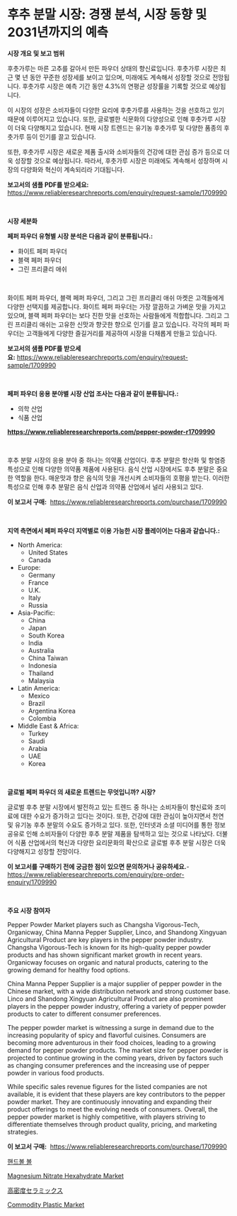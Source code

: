 <p><h1>후추 분말 시장: 경쟁 분석, 시장 동향 및 2031년까지의 예측</h1></p><p><strong>시장 개요 및 보고 범위</strong></p>
<p><p>후춧가루는 마른 고추를 갈아서 만든 파우더 상태의 향신료입니다. 후춧가루 시장은 최근 몇 년 동안 꾸준한 성장세를 보이고 있으며, 미래에도 계속해서 성장할 것으로 전망됩니다. 후춧가루 시장은 예측 기간 동안 4.3%의 연평균 성장률을 기록할 것으로 예상됩니다.</p><p>이 시장의 성장은 소비자들이 다양한 요리에 후춧가루를 사용하는 것을 선호하고 있기 때문에 이루어지고 있습니다. 또한, 글로벌한 식문화의 다양성으로 인해 후춧가루 시장이 더욱 다양해지고 있습니다. 현재 시장 트렌드는 유기농 후춧가루 및 다양한 품종의 후춧가루 등이 인기를 끌고 있습니다.</p><p>또한, 후춧가루 시장은 새로운 제품 출시와 소비자들의 건강에 대한 관심 증가 등으로 더욱 성장할 것으로 예상됩니다. 따라서, 후춧가루 시장은 미래에도 계속해서 성장하며 시장의 다양화와 혁신이 계속되리라 기대됩니다.</p></p>
<p><strong>보고서의 샘플 PDF를 받으세요:</strong> <a href="https://www.reliableresearchreports.com/enquiry/request-sample/1709990">https://www.reliableresearchreports.com/enquiry/request-sample/1709990</a></p>
<p>&nbsp;</p>
<p><strong>시장 세분화</strong></p>
<p><strong>페퍼 파우더 유형별 시장 분석은 다음과 같이 분류됩니다.:</strong></p>
<p><ul><li>화이트 페퍼 파우더</li><li>블랙 페퍼 파우더</li><li>그린 프리클리 애쉬</li></ul></p>
<p>&nbsp;</p>
<p><p>화이트 페퍼 파우더, 블랙 페퍼 파우더, 그리고 그린 프리클리 애쉬 마켓은 고객들에게 다양한 선택지를 제공합니다. 화이트 페퍼 파우더는 가장 깔끔하고 가벼운 맛을 가지고 있으며, 블랙 페퍼 파우더는 보다 진한 맛을 선호하는 사람들에게 적합합니다. 그리고 그린 프리클리 애쉬는 고유한 신맛과 향긋한 향으로 인기를 끌고 있습니다. 각각의 페퍼 파우더는 고객들에게 다양한 즐길거리를 제공하여 시장을 다채롭게 만들고 있습니다.</p></p>
<p><strong>보고서의 샘플 PDF를 받으세요:</strong>&nbsp;<a href="https://www.reliableresearchreports.com/enquiry/request-sample/1709990">https://www.reliableresearchreports.com/enquiry/request-sample/1709990</a></p>
<p>&nbsp;</p>
<p><strong> 페퍼 파우더 응용 분야별 시장 산업 조사는 다음과 같이 분류됩니다.:</strong></p>
<p><ul><li>의학 산업</li><li>식품 산업</li></ul></p>
<p><strong><a href="https://www.reliableresearchreports.com/pepper-powder-r1709990">https://www.reliableresearchreports.com/pepper-powder-r1709990</a></strong></p>
<p>&nbsp;</p>
<p><p>후추 분말 시장의 응용 분야 중 하나는 의약품 산업이다. 후추 분말은 항산화 및 항염증 특성으로 인해 다양한 의약품 제품에 사용된다. 음식 산업 시장에서도 후추 분말은 중요한 역할을 한다. 매운맛과 향은 음식의 맛을 개선시켜 소비자들의 호평을 받는다. 이러한 특성으로 인해 후추 분말은 음식 산업과 의약품 산업에서 널리 사용되고 있다.</p></p>
<p><strong>이 보고서 구매:</strong>&nbsp; <a href="https://www.reliableresearchreports.com/purchase/1709990">https://www.reliableresearchreports.com/purchase/1709990</a></p>
<p>&nbsp;</p>
<p><strong>지역 측면에서 페퍼 파우더 지역별로 이용 가능한 시장 플레이어는 다음과 같습니다.:</strong></p>
<p><ul>
    <li>
        North America:
        <ul>
            <li>United States</li>
            <li>Canada</li>
        </ul>
    </li>
    <li>
        Europe:
        <ul>
            <li>Germany</li>
            <li>France</li>
            <li>U.K.</li>
            <li>Italy</li>
            <li>Russia</li>
        </ul>
    </li>
    <li>
        Asia-Pacific:
        <ul>
            <li>China</li>
            <li>Japan</li>
            <li>South Korea</li>
            <li>India</li>
            <li>Australia</li>
            <li>China Taiwan</li>
            <li>Indonesia</li>
            <li>Thailand</li>
            <li>Malaysia</li>
        </ul>
    </li>
    <li>
        Latin America:
        <ul>
            <li>Mexico</li>
            <li>Brazil</li>
            <li>Argentina Korea</li>
            <li>Colombia</li>
        </ul>
    </li>
    <li>
        Middle East & Africa:
        <ul>
            <li>Turkey</li>
            <li>Saudi</li>
            <li>Arabia</li>
            <li>UAE</li>
            <li>Korea</li>
        </ul>
    </li>
    </ul></p>
<p>&nbsp;</p>
<p><strong>글로벌 페퍼 파우더 의 새로운 트렌드는 무엇입니까? 시장?</strong></p>
<p><p>글로벌 후추 분말 시장에서 발전하고 있는 트렌드 중 하나는 소비자들이 향신료와 조미료에 대한 수요가 증가하고 있다는 것이다. 또한, 건강에 대한 관심이 높아지면서 천연 및 유기농 후추 분말의 수요도 증가하고 있다. 또한, 인터넷과 소셜 미디어를 통한 정보 공유로 인해 소비자들이 다양한 후추 분말 제품을 탐색하고 있는 것으로 나타났다. 더불어 식품 산업에서의 혁신과 다양한 요리문화의 확산으로 글로벌 후추 분말 시장은 더욱 다양해지고 성장할 전망이다.</p></p>
<p><strong>이 보고서를 구매하기 전에 궁금한 점이 있으면 문의하거나 공유하세요.</strong>- <a href="https://www.reliableresearchreports.com/enquiry/pre-order-enquiry/1709990">https://www.reliableresearchreports.com/enquiry/pre-order-enquiry/1709990</a></p>
<p>&nbsp;</p>
<p><strong>주요 시장 참여자</strong></p>
<p><p>Pepper Powder Market players such as Changsha Vigorous-Tech, Organicway, China Manna Pepper Supplier, Linco, and Shandong Xingyuan Agricultural Product are key players in the pepper powder industry. Changsha Vigorous-Tech is known for its high-quality pepper powder products and has shown significant market growth in recent years. Organicway focuses on organic and natural products, catering to the growing demand for healthy food options.</p><p>China Manna Pepper Supplier is a major supplier of pepper powder in the Chinese market, with a wide distribution network and strong customer base. Linco and Shandong Xingyuan Agricultural Product are also prominent players in the pepper powder industry, offering a variety of pepper powder products to cater to different consumer preferences.</p><p>The pepper powder market is witnessing a surge in demand due to the increasing popularity of spicy and flavorful cuisines. Consumers are becoming more adventurous in their food choices, leading to a growing demand for pepper powder products. The market size for pepper powder is projected to continue growing in the coming years, driven by factors such as changing consumer preferences and the increasing use of pepper powder in various food products.</p><p>While specific sales revenue figures for the listed companies are not available, it is evident that these players are key contributors to the pepper powder market. They are continuously innovating and expanding their product offerings to meet the evolving needs of consumers. Overall, the pepper powder market is highly competitive, with players striving to differentiate themselves through product quality, pricing, and marketing strategies.</p></p>
<p><strong>이 보고서 구매:</strong>&nbsp;&nbsp;<a href="https://www.reliableresearchreports.com/purchase/1709990">https://www.reliableresearchreports.com/purchase/1709990</a></p>
<p><p><a href="https://medium.com/@midge5687567/%ED%95%B4%EB%8F%88%EB%B3%BC-%EA%B3%B5-%EC%8B%9C%EC%9E%A5-%EC%A7%80%ED%91%9C-%ED%95%B4%EC%84%9D-%EC%8B%9C%EC%9E%A5-%EC%A0%90%EC%9C%A0%EC%9C%A8-%ED%8A%B8%EB%A0%8C%EB%93%9C-%EB%B0%8F-%EC%84%B1%EC%9E%A5-%ED%8C%A8%ED%84%B4-d1590011ec1d">핸드볼 볼</a></p><p><a href="https://www.linkedin.com/pulse/magnesium-nitrate-hexahydrate-market-centers-aspects-growth-alw5c?trackingId=0M3tSS52jgB691hSlJgHqg%3D%3D">Magnesium Nitrate Hexahydrate Market</a></p><p><a href="https://medium.com/@jackrichards5445/%E5%AF%86%E9%9B%86%E3%81%97%E3%81%9F%E3%82%BB%E3%83%A9%E3%83%9F%E3%83%83%E3%82%AF%E5%B8%82%E5%A0%B4%E8%A6%8F%E6%A8%A1-%E5%B8%82%E5%A0%B4%E5%8B%95%E5%90%91%E3%81%A8%E5%B8%82%E5%A0%B4%E4%BA%88%E6%B8%AC-2024%E5%B9%B4%E3%81%8B%E3%82%892031%E5%B9%B4-5a8a78cc839a">高密度セラミックス</a></p><p><a href="https://www.linkedin.com/pulse/commodity-plastic-market-size-reflecting-forecast-till-iddkc?trackingId=dUaONaXfQXnVO72FR3VmMw%3D%3D">Commodity Plastic Market</a></p></p>